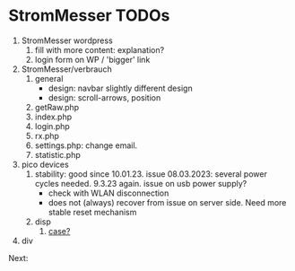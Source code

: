 # StromMesser TODOs

1. StromMesser wordpress
   1. fill with more content: explanation?
   1. login form on WP / 'bigger' link
2. StromMesser/verbrauch
   1. general
      * design: navbar slightly different design
      * design: scroll-arrows, position
   2. getRaw.php
   3. index.php
   4. login.php
   5. rx.php
   6. settings.php: change email.
   7. statistic.php
3. pico devices
   1. stability: good since 10.01.23. issue 08.03.2023: several power cycles needed. 9.3.23 again. issue on usb power supply?
      * check with WLAN disconnection
      * does not (always) recover from issue on server side. Need more stable reset mechanism
   1. disp
      1. [case?][lnkCase]
4. div


Next: 


[lnkCase]: https://www.thingiverse.com/thing:4767008
